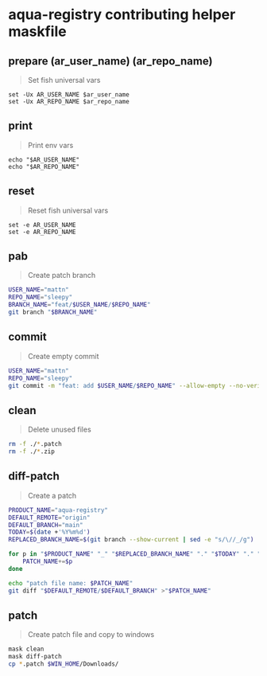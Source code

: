 # aqua-registry contributing helper maskfile

## prepare (ar_user_name) (ar_repo_name)

> Set fish universal vars

```fish
set -Ux AR_USER_NAME $ar_user_name
set -Ux AR_REPO_NAME $ar_repo_name
```

## print

> Print env vars

```fish
echo "$AR_USER_NAME"
echo "$AR_REPO_NAME"
```

## reset

> Reset fish universal vars

```fish
set -e AR_USER_NAME
set -e AR_REPO_NAME
```

## pab

> Create patch branch

```bash
USER_NAME="mattn"
REPO_NAME="sleepy"
BRANCH_NAME="feat/$USER_NAME/$REPO_NAME"
git branch "$BRANCH_NAME"
```

## commit

> Create empty commit

```bash
USER_NAME="mattn"
REPO_NAME="sleepy"
git commit -m "feat: add $USER_NAME/$REPO_NAME" --allow-empty --no-verify
```

## clean

> Delete unused files

```bash
rm -f ./*.patch
rm -f ./*.zip
```

## diff-patch

> Create a patch

```bash
PRODUCT_NAME="aqua-registry"
DEFAULT_REMOTE="origin"
DEFAULT_BRANCH="main"
TODAY=$(date +'%Y%m%d')
REPLACED_BRANCH_NAME=$(git branch --show-current | sed -e "s/\//_/g")

for p in "$PRODUCT_NAME" "_" "$REPLACED_BRANCH_NAME" "." "$TODAY" "." "patch"; do
    PATCH_NAME+=$p
done

echo "patch file name: $PATCH_NAME"
git diff "$DEFAULT_REMOTE/$DEFAULT_BRANCH" >"$PATCH_NAME"
```

## patch

> Create patch file and copy to windows

```bash
mask clean
mask diff-patch
cp *.patch $WIN_HOME/Downloads/
```
